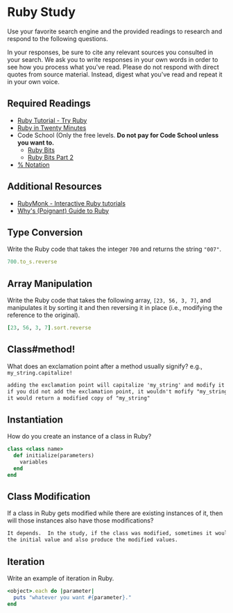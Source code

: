 # Ruby Study

Use your favorite search engine and the provided readings to research and
respond to the following questions.

In your responses, be sure to cite any relevant sources you consulted in your
search. We ask you to write responses in your own words in order to see how you
process what you've read. Please do not respond with direct quotes from source
material. Instead, digest what you've read and repeat it in your own voice.

## Required Readings

-   [Ruby Tutorial - Try Ruby](http://tryruby.org/)
-   [Ruby in Twenty Minutes](https://www.ruby-lang.org/en/documentation/quickstart/)
-   Code School (Only the free levels. **Do not pay for Code School unless you want to.**
    -   [Ruby Bits](https://www.codeschool.com/courses/ruby-bits)
    -   [Ruby Bits Part 2](https://www.codeschool.com/courses/ruby-bits-part-2)
-   [% Notation](https://en.wikibooks.org/wiki/Ruby_Programming/Syntax/Literals#The_.25_Notation)

## Additional Resources

-   [RubyMonk - Interactive Ruby tutorials](https://rubymonk.com/)
-   [Why's (Poignant) Guide to Ruby](http://poignant.guide/)

## Type Conversion

Write the Ruby code that takes the integer `700` and returns the string `"007"`.

```ruby
700.to_s.reverse
```

## Array Manipulation

Write the Ruby code that takes the following array, `[23, 56, 3, 7]`, and
manipulates it by sorting it and then reversing it in place (i.e., modifying the
reference to the original).

```ruby
[23, 56, 3, 7].sort.reverse
```

## Class#method!

What does an exclamation point after a method usually signify?  e.g.,
`my_string.capitalize!`

```md
adding the exclamation point will capitalize 'my_string' and modify it directly.
if you did not add the exclamation point, it wouldn't mofify "my_string",
it would return a modified copy of "my_string"
```

## Instantiation
How do you create an instance of a class in Ruby?

```ruby
class <class name>
  def initialize(parameters)
    variables
  end
end

```

## Class Modification

If a class in Ruby gets modified while there are existing instances of it, then
will those instances also have those modifications?

```md
It depends.  In the study, if the class was modified, sometimes it would retain
the initial value and also produce the modified values.
```

## Iteration

Write an example of iteration in Ruby.

```ruby
<object>.each do |parameter|
  puts "whatever you want #{parameter}."
end
```
